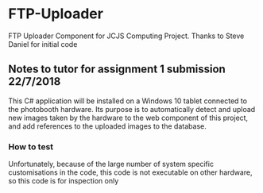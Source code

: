 # FTP-Uploader
FTP Uploader Component for JCJS Computing Project. Thanks to Steve Daniel for initial code

## Notes to tutor for assignment 1 submission 22/7/2018

This C# application will be installed on a Windows 10 tablet connected to the photobooth hardware. Its purpose is to automatically detect and upload new images taken by the hardware to the web component of this project, and add references to the uploaded images to the database.

### How to test

Unfortunately, because of the large number of system specific customisations in the code, this code is not executable on other hardware, so this code is for inspection only


